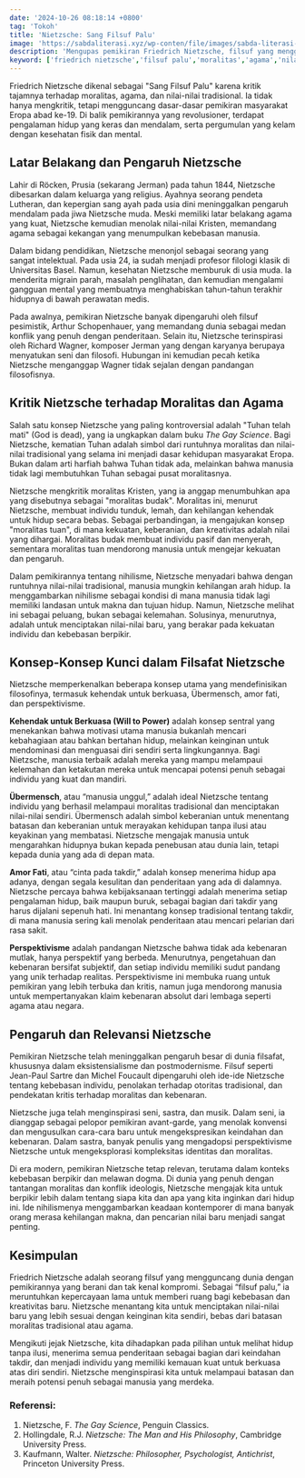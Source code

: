 ```yaml
---
date: '2024-10-26 08:18:14 +0800'
tag: 'Tokoh'
title: 'Nietzsche: Sang Filsuf Palu'
image: 'https://sabdaliterasi.xyz/wp-conten/file/images/sabda-literasi-nietzsche-sang-filsuf-palu.jpg'
description: 'Mengupas pemikiran Friedrich Nietzsche, filsuf yang mengguncang moralitas dan agama, serta menawarkan perspektif baru tentang kekuatan, nihilisme, dan lainnya.'
keyword: ['friedrich nietzsche','filsuf palu','moralitas','agama','nilai-nilai tradisional','kritik','pemikiran revolusioner','kesehatan mental','arthur schopenhauer','richard wagner','tuhan telah mati','the gay science','moralitas kristen','moralitas budak','moralitas tuan','nihilisme','kehendak untuk berkuasa','übermensch','amor fati','perspektivisme','eksistensialisme','postmodernisme','jean-paul sartre','michel foucault','kebebasan berpikir','dogma.']
---
```

<p>Friedrich Nietzsche dikenal sebagai "Sang Filsuf Palu" karena kritik tajamnya terhadap moralitas, agama, dan nilai-nilai tradisional. Ia tidak hanya mengkritik, tetapi mengguncang dasar-dasar pemikiran masyarakat Eropa abad ke-19. Di balik pemikirannya yang revolusioner, terdapat pengalaman hidup yang keras dan mendalam, serta pergumulan yang kelam dengan kesehatan fisik dan mental.</p><h2>Latar Belakang dan Pengaruh Nietzsche</h2><p>Lahir di Röcken, Prusia (sekarang Jerman) pada tahun 1844, Nietzsche dibesarkan dalam keluarga yang religius. Ayahnya seorang pendeta Lutheran, dan kepergian sang ayah pada usia dini meninggalkan pengaruh mendalam pada jiwa Nietzsche muda. Meski memiliki latar belakang agama yang kuat, Nietzsche kemudian menolak nilai-nilai Kristen, memandang agama sebagai kekangan yang menumpulkan kebebasan manusia.</p><p>Dalam bidang pendidikan, Nietzsche menonjol sebagai seorang yang sangat intelektual. Pada usia 24, ia sudah menjadi profesor filologi klasik di Universitas Basel. Namun, kesehatan Nietzsche memburuk di usia muda. Ia menderita migrain parah, masalah penglihatan, dan kemudian mengalami gangguan mental yang membuatnya menghabiskan tahun-tahun terakhir hidupnya di bawah perawatan medis.</p><p>Pada awalnya, pemikiran Nietzsche banyak dipengaruhi oleh filsuf pesimistik, Arthur Schopenhauer, yang memandang dunia sebagai medan konflik yang penuh dengan penderitaan. Selain itu, Nietzsche terinspirasi oleh Richard Wagner, komposer Jerman yang dengan karyanya berupaya menyatukan seni dan filosofi. Hubungan ini kemudian pecah ketika Nietzsche menganggap Wagner tidak sejalan dengan pandangan filosofisnya.</p><h2>Kritik Nietzsche terhadap Moralitas dan Agama</h2><p>Salah satu konsep Nietzsche yang paling kontroversial adalah "Tuhan telah mati" (God is dead), yang ia ungkapkan dalam buku <em>The Gay Science</em>. Bagi Nietzsche, kematian Tuhan adalah simbol dari runtuhnya moralitas dan nilai-nilai tradisional yang selama ini menjadi dasar kehidupan masyarakat Eropa. Bukan dalam arti harfiah bahwa Tuhan tidak ada, melainkan bahwa manusia tidak lagi membutuhkan Tuhan sebagai pusat moralitasnya.</p><p>Nietzsche mengkritik moralitas Kristen, yang ia anggap menumbuhkan apa yang disebutnya sebagai "moralitas budak". Moralitas ini, menurut Nietzsche, membuat individu tunduk, lemah, dan kehilangan kehendak untuk hidup secara bebas. Sebagai perbandingan, ia mengajukan konsep "moralitas tuan", di mana kekuatan, keberanian, dan kreativitas adalah nilai yang dihargai. Moralitas budak membuat individu pasif dan menyerah, sementara moralitas tuan mendorong manusia untuk mengejar kekuatan dan pengaruh.</p><p>Dalam pemikirannya tentang nihilisme, Nietzsche menyadari bahwa dengan runtuhnya nilai-nilai tradisional, manusia mungkin kehilangan arah hidup. Ia menggambarkan nihilisme sebagai kondisi di mana manusia tidak lagi memiliki landasan untuk makna dan tujuan hidup. Namun, Nietzsche melihat ini sebagai peluang, bukan sebagai kelemahan. Solusinya, menurutnya, adalah untuk menciptakan nilai-nilai baru, yang berakar pada kekuatan individu dan kebebasan berpikir.</p><h2>Konsep-Konsep Kunci dalam Filsafat Nietzsche</h2><p>Nietzsche memperkenalkan beberapa konsep utama yang mendefinisikan filosofinya, termasuk kehendak untuk berkuasa, Übermensch, amor fati, dan perspektivisme.</p><p><strong>Kehendak untuk Berkuasa (Will to Power)</strong> adalah konsep sentral yang menekankan bahwa motivasi utama manusia bukanlah mencari kebahagiaan atau bahkan bertahan hidup, melainkan keinginan untuk mendominasi dan menguasai diri sendiri serta lingkungannya. Bagi Nietzsche, manusia terbaik adalah mereka yang mampu melampaui kelemahan dan ketakutan mereka untuk mencapai potensi penuh sebagai individu yang kuat dan mandiri.</p><p><strong>Übermensch</strong>, atau “manusia unggul,” adalah ideal Nietzsche tentang individu yang berhasil melampaui moralitas tradisional dan menciptakan nilai-nilai sendiri. Übermensch adalah simbol keberanian untuk menentang batasan dan keberanian untuk merayakan kehidupan tanpa ilusi atau keyakinan yang membatasi. Nietzsche mengajak manusia untuk mengarahkan hidupnya bukan kepada penebusan atau dunia lain, tetapi kepada dunia yang ada di depan mata.</p><p><strong>Amor Fati</strong>, atau “cinta pada takdir,” adalah konsep menerima hidup apa adanya, dengan segala kesulitan dan penderitaan yang ada di dalamnya. Nietzsche percaya bahwa kebijaksanaan tertinggi adalah menerima setiap pengalaman hidup, baik maupun buruk, sebagai bagian dari takdir yang harus dijalani sepenuh hati. Ini menantang konsep tradisional tentang takdir, di mana manusia sering kali menolak penderitaan atau mencari pelarian dari rasa sakit.</p><p><strong>Perspektivisme</strong> adalah pandangan Nietzsche bahwa tidak ada kebenaran mutlak, hanya perspektif yang berbeda. Menurutnya, pengetahuan dan kebenaran bersifat subjektif, dan setiap individu memiliki sudut pandang yang unik terhadap realitas. Perspektivisme ini membuka ruang untuk pemikiran yang lebih terbuka dan kritis, namun juga mendorong manusia untuk mempertanyakan klaim kebenaran absolut dari lembaga seperti agama atau negara.</p><h2>Pengaruh dan Relevansi Nietzsche</h2><p>Pemikiran Nietzsche telah meninggalkan pengaruh besar di dunia filsafat, khususnya dalam eksistensialisme dan postmodernisme. Filsuf seperti Jean-Paul Sartre dan Michel Foucault dipengaruhi oleh ide-ide Nietzsche tentang kebebasan individu, penolakan terhadap otoritas tradisional, dan pendekatan kritis terhadap moralitas dan kebenaran.</p><p>Nietzsche juga telah menginspirasi seni, sastra, dan musik. Dalam seni, ia dianggap sebagai pelopor pemikiran avant-garde, yang menolak konvensi dan mengusulkan cara-cara baru untuk mengekspresikan keindahan dan kebenaran. Dalam sastra, banyak penulis yang mengadopsi perspektivisme Nietzsche untuk mengeksplorasi kompleksitas identitas dan moralitas.</p><p>Di era modern, pemikiran Nietzsche tetap relevan, terutama dalam konteks kebebasan berpikir dan melawan dogma. Di dunia yang penuh dengan tantangan moralitas dan konflik ideologis, Nietzsche mengajak kita untuk berpikir lebih dalam tentang siapa kita dan apa yang kita inginkan dari hidup ini. Ide nihilismenya menggambarkan keadaan kontemporer di mana banyak orang merasa kehilangan makna, dan pencarian nilai baru menjadi sangat penting.</p><h2>Kesimpulan</h2><p>Friedrich Nietzsche adalah seorang filsuf yang mengguncang dunia dengan pemikirannya yang berani dan tak kenal kompromi. Sebagai “filsuf palu,” ia meruntuhkan kepercayaan lama untuk memberi ruang bagi kebebasan dan kreativitas baru. Nietzsche menantang kita untuk menciptakan nilai-nilai baru yang lebih sesuai dengan keinginan kita sendiri, bebas dari batasan moralitas tradisional atau agama.</p><p>Mengikuti jejak Nietzsche, kita dihadapkan pada pilihan untuk melihat hidup tanpa ilusi, menerima semua penderitaan sebagai bagian dari keindahan takdir, dan menjadi individu yang memiliki kemauan kuat untuk berkuasa atas diri sendiri. Nietzsche menginspirasi kita untuk melampaui batasan dan meraih potensi penuh sebagai manusia yang merdeka.</p><h3>Referensi:</h3><ol><li>Nietzsche, F. <em>The Gay Science</em>, Penguin Classics.</li><li>Hollingdale, R.J. <em>Nietzsche: The Man and His Philosophy</em>, Cambridge University Press.</li><li>Kaufmann, Walter. <em>Nietzsche: Philosopher, Psychologist, Antichrist</em>, Princeton University Press.</li></ol>